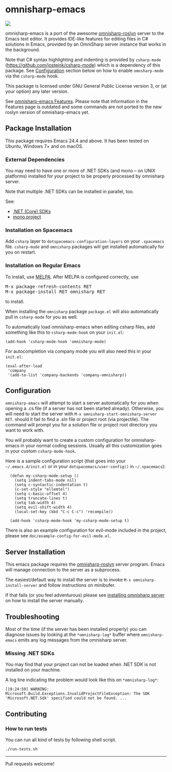 # omnisharp-emacs
<a href="//travis-ci.org/OmniSharp/omnisharp-emacs">
    <img src="https://travis-ci.org/OmniSharp/omnisharp-emacs.svg?branch=master" />
</a>

omnisharp-emacs is a port of the awesome [omnisharp-roslyn][] server to the
Emacs text editor. It provides IDE-like features for editing files in
C# solutions in Emacs, provided by an OmniSharp server instance that
works in the background.

Note that C# syntax highlighting and indenting is provided by `csharp-mode`
(https://github.com/josteink/csharp-mode) which is a dependency of this 
package. See [Configuration](#configuration) section below on how to enable
`omnsharp-mode` via the `csharp-mode` hook.

This package is licensed under GNU General Public License version 3, 
or (at your option) any later version.

See [omnisharp-emacs Features](doc/features.md). Please note that information
in the Features page is outdated and some commands are not ported to the
new roslyn version of omnisharp-emacs yet.


## Package Installation
This package requires Emacs 24.4 and above. It has been tested on
Ubuntu, Windows 7+ and on macOS.


### External Dependencies
You may need to have one or more of .NET SDKs (and mono – on UNIX platforms)
installed for your project to be properly processed by  omnisharp server. 

Note that multiple .NET SDKs can be installed in parallel, too.

See:
 - [.NET (Core) SDKs](https://www.microsoft.com/net/targeting)
 - [mono project](http://www.mono-project.com/download/)


### Installation on Spacemacs
Add `csharp` layer to `dotspacemacs-configuration-layers` on
your `.spacemacs` file. `csharp-mode` and `omnisharp` packages
will get installed automatically for you on restart.


### Installation on Regular Emacs
To install, use [MELPA][].
After MELPA is configured correctly, use

<pre>
M-x package-refresh-contents RET
M-x package-install RET omnisharp RET
</pre>
to install.

When installing the `omnisharp` package `package.el` will also 
automatically pull in `csharp-mode` for you as well.

To automatically load omnisharp-emacs when editing csharp files, add
something like this to `csharp-mode-hook` on your `init.el`:

```
(add-hook 'csharp-mode-hook 'omnisharp-mode)
```

For autocompletion via company mode you will also need this in your `init.el`:

```
(eval-after-load
 'company
 '(add-to-list 'company-backends 'company-omnisharp))
```

## Configuration
`omnisharp-emacs` will attempt to start a server automatically for you when
opening a .cs file (if a server has not been started already). Otherwise, you
will need to start the server with `M-x omnisharp-start-omnisharp-server RET`.
should it fail to find a .sln file or project root (via projectile). The command
will prompt you for a solution file or project root directory you want to work
with.

You will probably want to create a custom configuration for omnisharp-emacs
in your normal coding sessions. Usually all this customization
goes in your custom `csharp-mode-hook`.

Here is a sample configuration script (that goes into your `~/.emacs.d/init.el`
or in your `dotspacemacs/user-config()` in `~/.spacemacs`):

```
  (defun my-csharp-mode-setup ()
    (setq indent-tabs-mode nil)
    (setq c-syntactic-indentation t)
    (c-set-style "ellemtel")
    (setq c-basic-offset 4)
    (setq truncate-lines t)
    (setq tab-width 4)
    (setq evil-shift-width 4)
    (local-set-key (kbd "C-c C-c") 'recompile))

  (add-hook 'csharp-mode-hook 'my-csharp-mode-setup t)
```

There is also an example configuration for evil-mode included in the project,
please see `doc/example-config-for-evil-mode.el`.


## Server Installation
This emacs package requires the [omnisharp-roslyn][] server program.
Emacs will manage connection to the server as a subprocess.

The easiest/default way to install the server is to invoke 
`M-x omnisharp-install-server` and follow instructions on minibufer.

If that fails (or you feel adventurous) please see 
[installing omnisharp server](doc/server-installation.md) on how to install the
server manually.


## Troubleshooting

Most of the time (if the server has been installed properly) you can diagnose
issues by looking at the `*omnisharp-log*` buffer where `omnisharp-emacs` emits
any log messages from the omnisharp server.


### Missing .NET SDKs
You may find that your project can not be loaded when .NET SDK is not installed 
on your machine.

A log line indicating the problem would look like this on `*omnisharp-log*`:
```
[19:24:59] WARNING: Microsoft.Build.Exceptions.InvalidProjectFileException: The SDK 'Microsoft.NET.Sdk' specified could not be found. ...
```


## Contributing

### How to run tests

You can run all kind of tests by following shell script.

```sh
./run-tests.sh
```

* * * * *

Pull requests welcome!

[omnisharp-roslyn]: https://github.com/OmniSharp/omnisharp-roslyn
[popup.el]: https://github.com/auto-complete/popup-el
[company-mode]: http://company-mode.github.io
[ido-mode]: http://www.emacswiki.org/emacs/InteractivelyDoThings
[Flycheck]: https://github.com/lunaryorn/flycheck
[MELPA]: https://github.com/milkypostman/melpa/#usage
